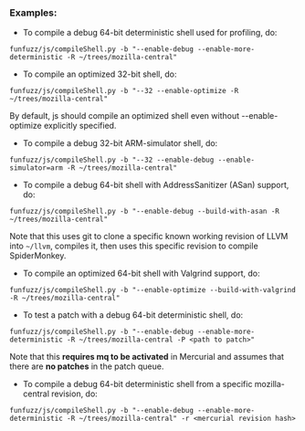### Examples:

* To compile a debug 64-bit deterministic shell used for profiling, do:

`funfuzz/js/compileShell.py -b "--enable-debug --enable-more-deterministic -R ~/trees/mozilla-central"`

* To compile an optimized 32-bit shell, do:

`funfuzz/js/compileShell.py -b "--32 --enable-optimize -R ~/trees/mozilla-central"`

By default, js should compile an optimized shell even without --enable-optimize explicitly specified.

* To compile a debug 32-bit ARM-simulator shell, do:

`funfuzz/js/compileShell.py -b "--32 --enable-debug --enable-simulator=arm -R ~/trees/mozilla-central"`

* To compile a debug 64-bit shell with AddressSanitizer (ASan) support, do:

`funfuzz/js/compileShell.py -b "--enable-debug --build-with-asan -R ~/trees/mozilla-central"`

Note that this uses git to clone a specific known working revision of LLVM into `~/llvm`, compiles it, then uses this specific revision to compile SpiderMonkey.

* To compile an optimized 64-bit shell with Valgrind support, do:

`funfuzz/js/compileShell.py -b "--enable-optimize --build-with-valgrind -R ~/trees/mozilla-central"`

* To test a patch with a debug 64-bit deterministic shell, do:

`funfuzz/js/compileShell.py -b "--enable-debug --enable-more-deterministic -R ~/trees/mozilla-central -P <path to patch>"`

Note that this **requires mq to be activated** in Mercurial and assumes that there are **no patches** in the patch queue.

* To compile a debug 64-bit deterministic shell from a specific mozilla-central revision, do:

`funfuzz/js/compileShell.py -b "--enable-debug --enable-more-deterministic -R ~/trees/mozilla-central" -r <mercurial revision hash>`

